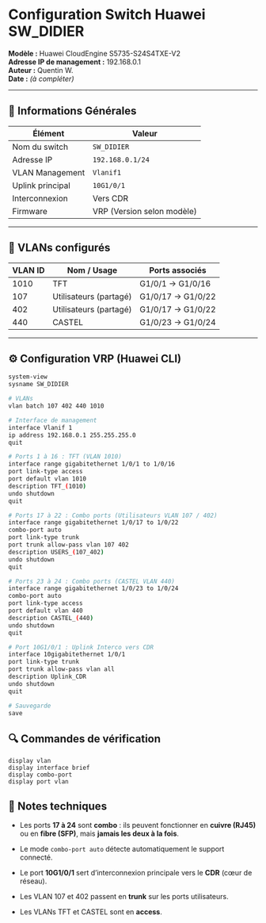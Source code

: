 
# Configuration Switch Huawei SW_DIDIER
**Modèle :** Huawei CloudEngine S5735-S24S4TXE-V2  
**Adresse IP de management :** 192.168.0.1  
**Auteur :** Quentin W.  
**Date :** _(à compléter)_


---

## 🔧 Informations Générales

| Élément | Valeur |
|----------|--------|
| Nom du switch | `SW_DIDIER` |
| Adresse IP | `192.168.0.1/24` |
| VLAN Management | `Vlanif1` |
| Uplink principal | `10G1/0/1` |
| Interconnexion | Vers CDR |
| Firmware | VRP (Version selon modèle) |

---

## 🧱 VLANs configurés

| VLAN ID | Nom / Usage | Ports associés |
|----------|--------------|----------------|
| 1010 | TFT | G1/0/1 → G1/0/16 |
| 107 | Utilisateurs (partagé) | G1/0/17 → G1/0/22 |
| 402 | Utilisateurs (partagé) | G1/0/17 → G1/0/22 |
| 440 | CASTEL | G1/0/23 → G1/0/24 |

---

## ⚙️ Configuration VRP (Huawei CLI)

```bash
system-view
sysname SW_DIDIER

# VLANs
vlan batch 107 402 440 1010

# Interface de management
interface Vlanif 1
ip address 192.168.0.1 255.255.255.0
quit

# Ports 1 à 16 : TFT (VLAN 1010)
interface range gigabitethernet 1/0/1 to 1/0/16
port link-type access
port default vlan 1010
description TFT_(1010)
undo shutdown
quit

# Ports 17 à 22 : Combo ports (Utilisateurs VLAN 107 / 402)
interface range gigabitethernet 1/0/17 to 1/0/22
combo-port auto
port link-type trunk
port trunk allow-pass vlan 107 402
description USERS_(107_402)
undo shutdown
quit

# Ports 23 à 24 : Combo ports (CASTEL VLAN 440)
interface range gigabitethernet 1/0/23 to 1/0/24
combo-port auto
port link-type access
port default vlan 440
description CASTEL_(440)
undo shutdown
quit

# Port 10G1/0/1 : Uplink Interco vers CDR
interface 10gigabitethernet 1/0/1
port link-type trunk
port trunk allow-pass vlan all
description Uplink_CDR
undo shutdown
quit

# Sauvegarde
save
```


## 🔍 Commandes de vérification

```
display vlan
display interface brief
display combo-port
display port vlan
```

## 🧠 Notes techniques

- Les ports **17 à 24** sont **combo** : ils peuvent fonctionner en **cuivre (RJ45)** ou en **fibre (SFP)**, mais **jamais les deux à la fois**.
    
- Le mode `combo-port auto` détecte automatiquement le support connecté.
    
- Le port **10G1/0/1** sert d’interconnexion principale vers le **CDR** (cœur de réseau).
    
- Les VLAN 107 et 402 passent en **trunk** sur les ports utilisateurs.
    
- Les VLANs TFT et CASTEL sont en **access**.

